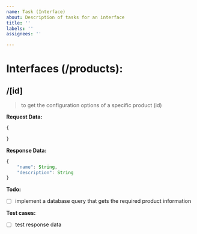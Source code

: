 ```yaml
---
name: Task (Interface)
about: Description of tasks for an interface
title: ''
labels: ''
assignees: ''

---
```


# Interfaces (/products):
## /[id]
> to get the configuration options of a specific product (id)

**Request Data:**
```javascript
{
    
}
```
**Response Data:**
```javascript
{
    "name": String,
    "description": String
}
```
**Todo:**
- [ ] implement a database query that gets the required product information

**Test cases:**
- [ ] test response data
